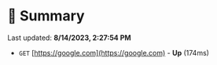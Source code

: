 # 📖 Summary
Last updated: **8/14/2023, 2:27:54 PM**

- `GET` [https://google.com](https://google.com) - **Up** (174ms)
